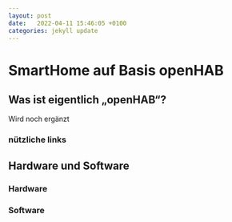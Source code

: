 ```yaml
---
layout: post
date:   2022-04-11 15:46:05 +0100
categories: jekyll update
---
```


# SmartHome auf Basis openHAB


## Was ist eigentlich „openHAB“?
Wird noch ergänzt

### nützliche links

## Hardware und Software

### Hardware

### Software


